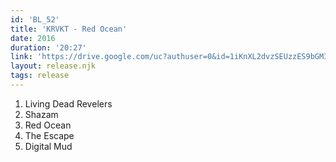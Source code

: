 ```yaml
---
id: 'BL_52'
title: 'KRVKT - Red Ocean'
date: 2016
duration: '20:27'
link: 'https://drive.google.com/uc?authuser=0&id=1iKnXL2dvzSEUzzES9bGMIehJT8qSgThm&export=download'
layout: release.njk
tags: release
---
```


01. Living Dead Revelers
02. Shazam
03. Red Ocean
04. The Escape
05. Digital Mud
